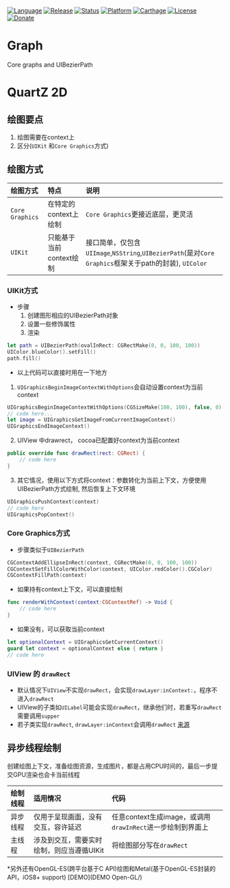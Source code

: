 [![Language](https://img.shields.io/badge/Swift-3.1-FFAC45.svg?style=flat)](https://swift.org/)
[![Release](https://img.shields.io/github/release/DingSoung/Graph.svg)](https://github.com/DingSoung)
[![Status](https://travis-ci.org/DingSoung/Graph.svg?branch=master)](https://travis-ci.org/DingSoung/Graph)
[![Platform](http://img.shields.io/badge/platform-iOS-E9C2BD.svg?style=flat)](https://developer.apple.com)
[![Carthage](https://img.shields.io/badge/carthage-Compatible-yellow.svg?style=flat)](https://github.com/Carthage/Carthage)
[![License](https://img.shields.io/badge/license-MIT-lightgrey.svg)](https://raw.githubusercontent.com/DingSoung/Extension/master/LICENSE.md)
[![Donate](https://img.shields.io/badge/donate-Alipay-00BBEE.svg)](https://qr.alipay.com/paipai/downloadQrCodeImg.resource?code=aex06042bir8odhpd1fgs00)


# Graph
Core graphs and UIBezierPath

# QuartZ 2D

## 绘图要点
1. 绘图需要在context上
2. 区分(`UIKit` 和`Core Graphics`方式)

## 绘图方式
| 绘图方式            | 特点              | 说明                                       |
| :-------------- | :-------------- | :--------------------------------------- |
| `Core Graphics` | 在特定的context上绘制  | `Core Graphics`更接近底层，更灵活                 |
| `UIKit`         | 只能基于当前context绘制 | 接口简单，仅包含`UIImage`,`NSString`,`UIBezierPath`(是对`Core Graphics`框架关于path的封装), `UIColor` |

### UIKit方式
* 步骤
  1. 创建图形相应的UIBezierPath对象
  2. 设置一些修饰属性 
  3. 渲染
```swift
let path = UIBezierPath(ovalInRect: CGRectMake(0, 0, 100, 100))
UIColor.blueColor().setFill()
path.fill()
```
* 以上代码可以直接时用在一下地方
1. `UIGraphicsBeginImageContextWithOptions`会自动设置context为当前context
```Swift
UIGraphicsBeginImageContextWithOptions(CGSizeMake(100, 100), false, 0)
// code here...
let image = UIGraphicsGetImageFromCurrentImageContext()
UIGraphicsEndImageContext()
```
2. UIView 中drawrect， cocoa已配置好context为当前context
```Swift
public override func drawRect(rect: CGRect) {
    // code here
}
```
3. 其它情况，使用以下方式将context：参数转化为当前上下文，方便使用UIBezierPath方式绘制, 然后恢复上下文环境
```Swift
UIGraphicsPushContext(context)
// code here
UIGraphicsPopContext()
```

### Core Graphics方式
* 步骤类似于`UIBezierPath`
```Swift
CGContextAddEllipseInRect(context, CGRectMake(0, 0, 100, 100))
CGContextSetFillColorWithColor(context, UIColor.redColor().CGColor)
CGContextFillPath(context)
```
* 如果持有context上下文，可以直接绘制
```Swift
func renderWithContext(context:CGContextRef) -> Void {
    // code here
}
```
* 如果没有，可以获取当前context
```swift
let optionalContext = UIGraphicsGetCurrentContext()
guard let context = optionalContext else { return }
// code here
```

### UIView 的 `drawRect`
* 默认情况下`UIView`不实现`drawRect`，会实现`drawLayer:inContext:`，程序不进入`drawRect`
* UIView的子类如`UILabel`可能会实现`drawRect`，继承他们时，若重写`drawRect`需要调用`supper`
* 若子类实现`drawRect`, `drawLayer:inContext`会调用`drawRect`
  [来源](https://www.zhihu.com/question/24387821)

## 异步线程绘制
创建绘图上下文，准备绘图资源，生成图片，都是占用CPU时间的，最后一步提交GPU渲染也会卡当前线程

| 绘制线程 | 适用情况                    | 代码                                       |
| :--- | :---------------------- | :--------------------------------------- |
| 异步线程 | 仅用于呈现画面，没有交互，容许延迟       | 任意context生成image，或调用`drawInRect`进一步绘制到界面上 |
| 主线程  | 涉及到交互，需要实时绘制，则应当遵循UIKit | 将绘图部分写在`drawRect`                        |

*另外还有OpenGL-ES(跨平台基于C API)绘图和Metal(基于OpenGL-ES封装的API，iOS8+ support) [DEMO](DEMO Open-GL/)
